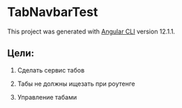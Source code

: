 # TabNavbarTest

This project was generated with [Angular CLI](https://github.com/angular/angular-cli) version 12.1.1.

## Цели:

1. Сделать сервис табов

2. Табы не должны ищезать при роутенге

3. Управление табами
